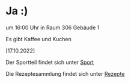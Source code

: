 
# Ja :)


um 16:00 Uhr in Raum 306 Gebäude 1

Es gibt Kaffee und Kuchen



<!---![image] Ein Bild vielleicht?als -->

[17.10.2022]


Der Sportteil findet sich unter [Sport](/sport.md)

Die Rezeptesammlung findet sich unter [Rezepte](/rezepte.md)



